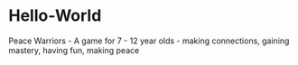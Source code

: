 # Hello-World
Peace Warriors - A game for 7 - 12 year olds - making connections, gaining mastery, having fun, making peace
